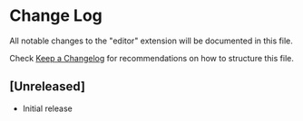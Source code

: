 # Change Log

All notable changes to the "editor" extension will be documented in this file.

Check [Keep a Changelog](http://keepachangelog.com/) for recommendations on how to structure this file.

## [Unreleased]

- Initial release